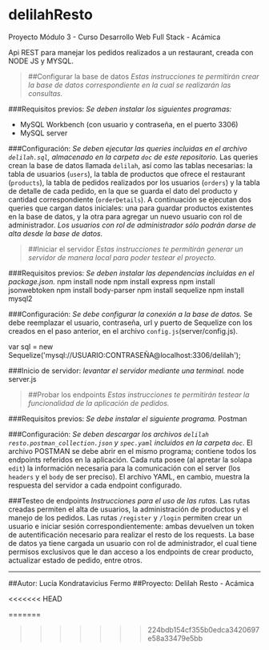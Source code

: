 # delilahResto
Proyecto Módulo 3 - Curso Desarrollo Web Full Stack - Acámica

Api REST para manejar los pedidos realizados a un restaurant, creada con NODE JS y MYSQL.


> ##Configurar la base de datos
_Estas instrucciones te permitirán crear la base de datos correspondiente en la cual se realizarán las consultas._

###Requisitos previos:
_Se deben instalar los siguientes programas:_
* MySQL Workbench (con usuario y contraseña, en el puerto 3306)
* MySQL server

###Configuración:
_Se deben ejecutar las queries incluidas en el archivo `delilah.sql`, almacenado en la carpeta `doc` de este repositorio._
Las queries crean la base de datos llamada `delilah`, así como las tablas necesarias: la tabla de usuarios (`users`), la tabla de productos que ofrece el restaurant (`products`), la tabla de pedidos realizados por los usuarios (`orders`) y la tabla de detalle de cada pedido, en la que se guarda el dato del producto y cantidad correspondiente (`orderDetails`).
A continuación se ejecutan dos queries que cargan datos iniciales: una para guardar productos existentes en la base de datos, y la otra para agregar un nuevo usuario con rol de administrador.
_Los usuarios con rol de administrador sólo podrán darse de alta desde la base de datos._


> ##Iniciar el servidor
_Estas instrucciones te permitirán generar un servidor de manera local para poder testear el proyecto._

###Requisitos previos:
_Se deben instalar las dependencias incluidas en el package.json._
npm install node
npm install express
npm install jsonwebtoken
npm install body-parser
npm install sequelize 
npm install mysql2

###Configuración:
_Se debe configurar la conexión a la base de datos._
Se debe reemplazar el usuario, contraseña, url y puerto de Sequelize con los creados en el paso anterior, en el archivo `config.js`(server/config.js).

var sql = new Sequelize('mysql://USUARIO:CONTRASEÑA@localhost:3306/delilah');

###Inicio de servidor:
_levantar el servidor mediante una terminal._
node server.js


>##Probar los endpoints
_Estas instrucciones te permitirán testear la funcionalidad de la aplicación de pedidos._

###Requisitos previos:
_Se debe instalar el siguiente programa._
Postman

###Configuración:
_Se deben descargar los archivos `delilah resto.postman_collection.json` y `spec.yaml` incluidos en la carpeta `doc`._
El archivo POSTMAN se debe abrir en el mismo programa; contiene todos los endpoints referidos en la aplicación. Cada ruta posee (al apretar la solapa `edit`) la información necesaria para la comunicación con el server (los `headers` y el `body` de ser preciso).
El archivo YAML, en cambio, muestra la respuesta del servidor a cada endpoint configurado.

###Testeo de endpoints
_Instrucciones para el uso de las rutas._
Las rutas creadas permiten el alta de usuarios, la administración de productos y el manejo de los pedidos.
Las rutas `/register` y `/login` permiten crear un usuario e iniciar sesión correspondientemente: ambas devuelven un token de autentificación necesario para realizar el resto de los requests.
La base de datos ya tiene cargada un usuario con rol de administrador, el cual tiene permisos exclusivos que le dan acceso a los endpoints de crear producto, actualizar estado de pedido, entre otros.


---------
##Autor: Lucía Kondratavicius Fermo
##Proyecto: Delilah Resto - Acámica

<<<<<<< HEAD

=======
>>>>>>> 224bdb154cf355b0edca3420697e58a33479e5bb
